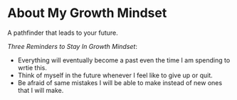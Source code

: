# About My Growth Mindset

A pathfinder that leads to your future.

*Three Reminders to Stay In Growth Mindset*:

- Everything will eventually become a past even the time I am spending to wrtie this.
- Think of myself in the future whenever I feel like to give up or quit.
- Be afraid of same mistakes I will be able to make instead of new ones that I will make.
